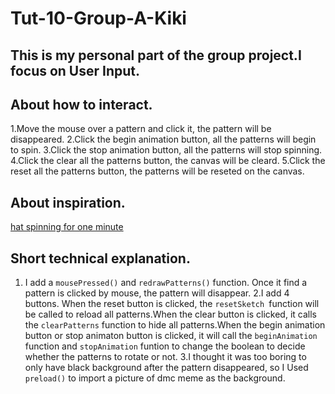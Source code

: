# Tut-10-Group-A-Kiki
## This is my personal part of the group project.I focus on User Input.
## About how to interact.
1.Move the mouse over a pattern and click it, the pattern will be disappeared.
2.Click the begin animation button, all the patterns will begin to spin.
3.Click the stop animation button, all the patterns will stop spinning.
4.Click the clear all the patterns button, the canvas will be cleard.
5.Click the reset all the patterns button, the patterns will be reseted on the canvas.
## About inspiration.
[hat spinning for one minute](https://www.bilibili.com/video/BV1Td4y1a7sX?vd_source=6fb27da0a12915fcca2eac0f68bc3cb9)
## Short technical explanation.
1. I add a `mousePressed()` and `redrawPatterns()` function. Once it find a pattern is clicked by mouse, the pattern will disappear.
2.I add 4 buttons. When the reset button is clicked, the `resetSketch `function will be called to reload all patterns.When the clear button is clicked, it calls the `clearPatterns` function to hide all patterns.When the begin animation button or stop animaton button is clicked, it will call the `beginAnimation` function and `stopAnimation` funtion to change the boolean to decide whether the patterns to rotate or not.
3.I thought it was too boring to only have black background after the pattern disappeared, so I Used `preload()` to import a picture of dmc meme as the background.